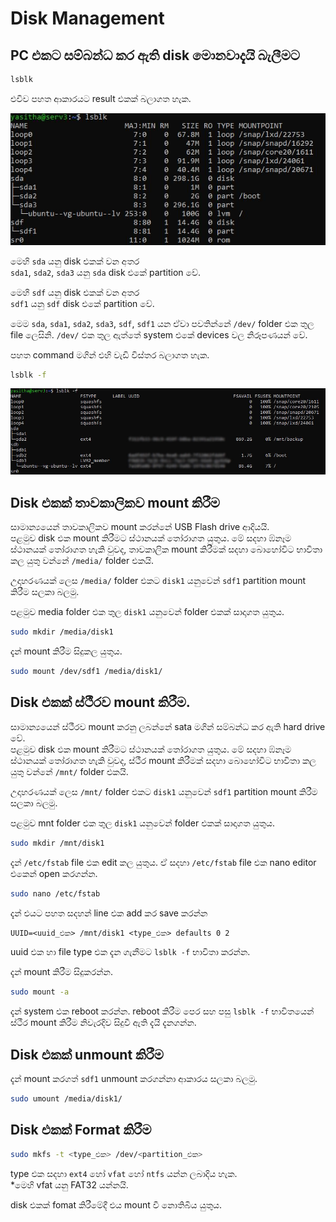 # Disk Management

## PC එකට සම්බන්ධ කර ඇති disk මොනවාදැයි බැලීමට
```bash
lsblk
```
එවිව පහත ආකාරයට result එකක් බලාගත හැක.

![](./images/lsblk_result.JPG)

මෙහි `sda` යනු disk එකක් වන අතර\
`sda1`, `sda2`, `sda3` යනු `sda` disk එකේ partition වේ.

මෙහි `sdf` යනු disk එකක් වන අතර\
`sdf1` යනු `sdf` disk එකේ partition වේ.

මෙම `sda`, `sda1`, `sda2`, `sda3`, `sdf`, `sdf1` යන ඒවා පවතින්නේ  `/dev/` folder එක තුල file ලෙසිනි. `/dev/` එක තුල ඇත්තේ system එකේ devices වල නිරූපණයන් වේ.

පහත command මගින් එහි වැඩි විස්තර බලාගත හැක.
```bash
lsblk -f
```

![](./images/lsblk-result-more.JPG)

## Disk එකක් තාවකාලිකව mount කිරීම

සාමාන්‍යයෙන් තාවකාලිකව mount කරන්නේ USB Flash drive ආදියයි.\
පළමුව disk එක mount කිරීමට ස්ථානයක් තෝරාගත යුතුය. මේ සදහා ඹ්නෑම ස්ථානයක් තෝරාගත හැකි වුවද, තාවකාලික mount කිරීමක් සදහා බොහෝවිට භාවිතා කල යුතු වන්නේ `/media/` folder එකයි.

උදාහරණයක් ලෙස `/media/` folder එකට `disk1` යනුවෙන් `sdf1` partition mount කිරීම සලකා බලමු.

පළමුව media folder එක තුල `disk1` යනුවෙන් folder එකක් සාදාගත යුතුය.
```bash
sudo mkdir /media/disk1
```

දැන් mount කිරීම සිදුකල යුතුය.
```bash
sudo mount /dev/sdf1 /media/disk1/
```

## Disk එකක් ස්ථීරව mount කිරීම.
සාමාන්‍යයෙන් ස්ථීරව mount කරනු ලබන්නේ sata මගින් සම්බන්ධ කර ඇති hard drive වේ.\
පළමුව disk එක mount කිරීමට ස්ථානයක් තෝරාගත යුතුය. මේ සදහා ඹ්නෑම ස්ථානයක් තෝරාගත හැකි වුවද, ස්ථීර mount කිරීමක් සදහා බොහෝවිට භාවිතා කල යුතු වන්නේ `/mnt/` folder එකයි.

උදාහරණයක් ලෙස `/mnt/` folder එකට `disk1` යනුවෙන් `sdf1` partition mount කිරීම සලකා බලමු.

පළමුව mnt folder එක තුල `disk1` යනුවෙන් folder එකක් සාදාගත යුතුය.
```bash
sudo mkdir /mnt/disk1
```

දැන් `/etc/fstab` file එක edit කල යුතුය. ඒ සදහා `/etc/fstab` file එක nano editor එකෙන් open කරගන්න.
```bash
sudo nano /etc/fstab
```

දැන් එයට පහත සදහන් line එක add කර save කරන්න
```txt
UUID=<uuid_එක> /mnt/disk1 <type_එක> defaults 0 2
```
uuid එක හා file type එක දැන ගැනීමට `lsblk -f` භාවිතා කරන්න.

දැන් mount කිරීම සිදුකරන්න.
```bash
sudo mount -a
```

දැන් system එක reboot කරන්න. reboot කිරීම පෙර සහ පසු `lsblk -f` භාවිතයෙන් ස්ථීර mount කිරීම නිවැරදිව සිදුවී ඇති දැයි දැනගන්න.

## Disk එකක් unmount කිරීම
දැන් mount කරගත් `sdf1` unmount කරගන්නා ආකාරය සලකා බලමු.
```bash
sudo umount /media/disk1/
```


## Disk එකක් Format කිරීම
```bash
sudo mkfs -t <type_එක> /dev/<partition_එක>
```

type එක සදහා `ext4` හෝ `vfat` හෝ `ntfs` යන්න ලබාදිය හැක.\
*මෙහි vfat යනු FAT32 යන්නයි.

disk එකක් fomat කිරීමේදී එය mount වී නොතිබිය යුතුය.